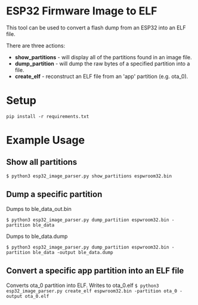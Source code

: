# ESP32 Firmware Image to ELF
This tool can be used to convert a flash dump from an ESP32 into an ELF file.

There are three actions:
- **show_partitions** - will display all of the partitions found in an image file.
- **dump_partition** - will dump the raw bytes of a specified partition into a file.
- **create_elf** - reconstruct an ELF file from an 'app' partition (e.g. ota_0).

# Setup
`pip install -r requirements.txt`

# Example Usage
## Show all partitions
`$ python3 esp32_image_parser.py show_partitions espwroom32.bin`

## Dump a specific partition
Dumps to ble_data_out.bin

`$ python3 esp32_image_parser.py dump_partition espwroom32.bin -partition ble_data`

Dumps to ble_data.dump

`$ python3 esp32_image_parser.py dump_partition espwroom32.bin -partition ble_data -output ble_data.dump`

## Convert a specific app partition into an ELF file
Converts ota_0 partition into ELF. Writes to ota_0.elf
`$ python3 esp32_image_parser.py create_elf espwroom32.bin -partition ota_0 -output ota_0.elf`
